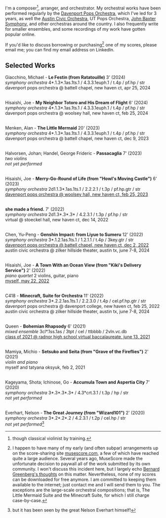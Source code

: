 I'm a composer[^1], arranger, and orchestrator. My orchestral works have been performed regularly by the [Davenport Pops Orchestra](http://www.dpops.com/performances/?mode=arranger&id=72), which I've led for 3 years, as well the [Austin Civic Orchestra](https://austincivicorchestra.org/), UT Pops Orchestra, [John Baxter Symphony](https://johnbaxtermusic.com/), and other orchestras around the country. I also frequently write for smaller ensembles, and some recordings of my work have gotten popular online.

If you'd like to discuss borrowing or purchasing[^2] one of my scores, please email me; you can find my email address on LinkedIn.

## Selected Works

Giacchino, Michael - **Le Festin (from Ratatouille)** 3' (2024)\
_symphony orchestra_ 4\*.1.3\*.1as.1ts.1 / 4.3.3.1euph.1 / t.4p / pf.hp / str\
davenport pops orchestra @ battell chapel, new haven ct, apr 25, 2024

\
Hisaishi, Joe - **My Neighbor Totoro and His Dream of Flight** 6' (2024)\
_symphony orchestra_ 4\*.1.3\*.1as.1ts.1 / 4.3.3.1euph.1 / t.4p / pf.hp / str\
davenport pops orchestra @ woolsey hall, new haven ct, feb 25, 2024

\
Menken, Alan - **The Little Mermaid** 20' (2023)\
_symphony orchestra_ 4\*.1.3\*.1as.1ts.1 / 4.3.3.1euph.1 / t.4p / pf.hp / str\
davenport pops orchestra @ battell chapel, new haven ct, dec 9, 2023

\
Halvorsen, Johan; Handel, George Frideric - **Passacaglia** 7' (2023)\
_two violins_\
_not yet performed_

\
Hisaishi, Joe - **Merry-Go-Round of Life (from "Howl's Moving Castle")** 6' (2023)\
_symphony orchestra_ 2d1.1.3\*.1as.1ts.1 / 2.2.2.1 / t.3p / pf.hp.gtr / str\
[davenport pops orchestra @ woolsey hall, new haven ct, feb 25, 2023](https://www.youtube.com/watch?v=B7MQFhZ1Y2s)

\
**she made a friend.** 7' (2022)\
_symphony orchestra_ 2d1.3\*.3\*.3\* / 4.2.3.1 / t.3p / pf.hp / str\
virtual @ stoeckel hall, new haven ct, dec 14, 2022

\
Chen, Yu-Peng - **Genshin Impact: from Liyue to Sumeru** 12' (2022)\
_symphony orchestra_ 3\*.1.2.1as.1ts.1 / 1.2.1.1 / t.4p / 3key.gtr / str\
[davenport pops orchestra @ battell chapel, new haven ct, dec 2, 2022](https://www.youtube.com/watch?v=s4mZ7toUkqo)\
austin civic orchestra @ zilker hillside theater, austin tx, june 7-8, 2024

\
Hisaishi, Joe - **A Town With an Ocean View (from "Kiki's Delivery Service")** 2' (2022)\
_piano quartet_ 2 violins, guitar, piano\
[myself, may 22, 2022](https://www.youtube.com/watch?v=JWz6n8HXnc8)

\
C418 - **Minecraft, Suite for Orchestra** 11' (2022)\
_symphony orchestra_ 3\*.2.2.1as.1ts.1 / 2.2.3.0 / t.4p / cel.pf.hp.gtr / str\
davenport pops orchestra @ davenport college, new haven ct, feb 25, 2022\
austin civic orchestra @ zilker hillside theater, austin tx, june 7-8, 2024

\
Queen - **Bohemian Rhapsody** 6' (2021)\
_mixed ensemble_ 3cl\*.1ss.1as / 3tpt / cel / ttbbbb / 2vln.vc.db\
[class of 2021 @ radnor high school virtual baccalaureate, june 13, 2021](https://www.youtube.com/watch?v=-Fi-cWgubz8)

\
Mamiya, Michio - **Setsuko and Seita (from "Grave of the Fireflies")** 2' (2021)\
_violin and piano_\
myself and tatyana oksyuk, feb 2, 2021

\
Kageyama, Shota; Ichinose, Go - **Accumula Town and Aspertia City** 7' (2020)\
_symphony orchestra_ 3\*.3\*.3\*.3\* / 4.3\*crt.3.1 / t.3p / hp / str\
_not yet performed_

\
Everhart, Nelson - **The Great Journey (from "Wizard101")** 2' (2020)\
_symphony orchestra_ 3\*.2\*.2\*.2 / 4.2.3.1 / t.2p / cel.hp / str\
_not yet performed_[^3]

[^1]: though classical violinist by training.
[^2]: I happen to have many of my early (and often subpar) arrangements up on the score-sharing site [musescore.com](https://musescore.com/hodori), a few of which have reached quite a large audience. Several years ago, MuseScore made the unfortunate decision to paywall all of the work submitted by its own community. I won't discuss this incident here, but I largely echo [Bernard Greenberg's thoughts](https://bernardgreenberg.com/MuseScore.html) on this matter. Nevertheless, none of my scores can be downloaded for free anymore. I am committed to keeping them available to the internet; just contact me and I will send them to you. The exceptions are the large-scale orchestral compositions; that is, The Little Mermaid Suite and the Minecraft Suite, for which I still charge case-by-case.
[^3]: but it has been seen by the great Nelson Everhart himself!
